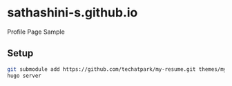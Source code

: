 # sathashini-s.github.io
Profile Page Sample

## Setup

```sh
git submodule add https://github.com/techatpark/my-resume.git themes/my-resume
hugo server
```
